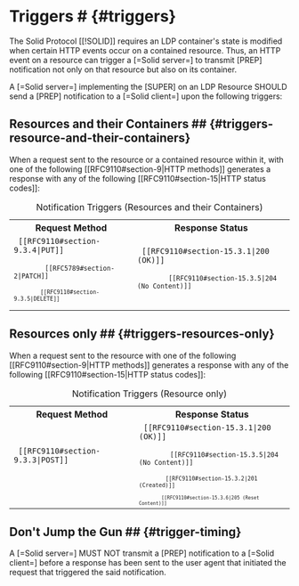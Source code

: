 # Triggers # {#triggers}

The Solid Protocol [[!SOLID]] requires an LDP container's state is modified when certain HTTP events occur on a contained resource. Thus, an HTTP event on a resource can trigger a [=Solid server=] to transmit [PREP] notification not only on that resource but also on its container.

A [=Solid server=] implementing the [SUPER] on an LDP Resource SHOULD send a [PREP] notification to a [=Solid client=] upon the following triggers:

## Resources and their Containers ## {#triggers-resource-and-their-containers}

When a request sent to the resource or a contained resource within it, with one of the following [[RFC9110#section-9|HTTP methods]] generates a response with any of the following [[RFC9110#section-15|HTTP status codes]]:

<table class="numbered">
  <caption> Notification Triggers (Resources and their Containers)
  <tr>
    <th> Request Method
    <th> Response Status
  <tr>
    <td>
      <code> [[RFC9110#section-9.3.4|PUT]] <br>
      <code> [[RFC5789#section-2|PATCH]] <br>
      <code> [[RFC9110#section-9.3.5|DELETE]]
    <td>
      <code> [[RFC9110#section-15.3.1|200 (OK)]] <br>
      <code> [[RFC9110#section-15.3.5|204 (No Content)]] <br>
</table>

## Resources only ## {#triggers-resources-only}

When a request sent to the resource with one of the following [[RFC9110#section-9|HTTP methods]] generates a response with any of the following [[RFC9110#section-15|HTTP status codes]]:

<table class="numbered">
  <caption> Notification Triggers (Resource only)
  <tr>
    <th> Request Method
    <th> Response Status
  <tr>
    <td>
      <code> [[RFC9110#section-9.3.3|POST]] <br>
    <td>
      <code> [[RFC9110#section-15.3.1|200 (OK)]] <br>
      <code> [[RFC9110#section-15.3.5|204 (No Content)]] <br>
      <code> [[RFC9110#section-15.3.2|201 (Created)]] <br>
      <code> [[RFC9110#section-15.3.6|205 (Reset Content)]]
</table>

## Don't Jump the Gun ## {#trigger-timing}

A [=Solid server=] MUST NOT transmit a [PREP] notification to a [=Solid client=] before a response has been sent to the user agent that initiated the request that triggered the said notification.
